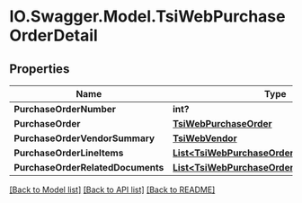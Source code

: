 # IO.Swagger.Model.TsiWebPurchaseOrderDetail
## Properties

Name | Type | Description | Notes
------------ | ------------- | ------------- | -------------
**PurchaseOrderNumber** | **int?** |  | [optional] 
**PurchaseOrder** | [**TsiWebPurchaseOrder**](TsiWebPurchaseOrder.md) |  | [optional] 
**PurchaseOrderVendorSummary** | [**TsiWebVendor**](TsiWebVendor.md) |  | [optional] 
**PurchaseOrderLineItems** | [**List&lt;TsiWebPurchaseOrderLineItem&gt;**](TsiWebPurchaseOrderLineItem.md) |  | [optional] 
**PurchaseOrderRelatedDocuments** | [**List&lt;TsiWebPurchaseOrderRelatedDocument&gt;**](TsiWebPurchaseOrderRelatedDocument.md) |  | [optional] 

[[Back to Model list]](../README.md#documentation-for-models) [[Back to API list]](../README.md#documentation-for-api-endpoints) [[Back to README]](../README.md)

